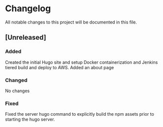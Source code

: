 # Changelog
All notable changes to this project will be documented in this file.

## [Unreleased]
### Added
Created the initial Hugo site and setup Docker containerization  and Jenkins tiered build and deploy to AWS.
Added an about page
### Changed
No changes
### Fixed
Fixed the server hugo command to explicitly build the npm assets prior to starting the hugo server.
